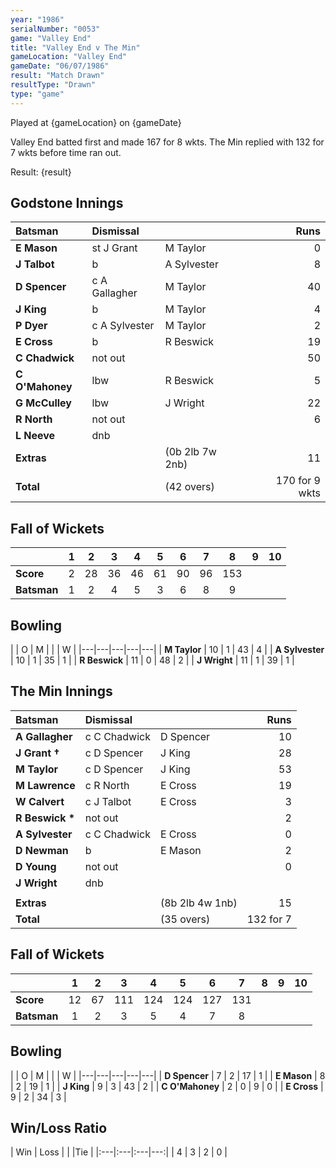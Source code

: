 ```yaml
---
year: "1986"
serialNumber: "0053"
game: "Valley End"
title: "Valley End v The Min"
gameLocation: "Valley End"
gameDate: "06/07/1986"
result: "Match Drawn"
resultType: "Drawn"
type: "game"
---
```


Played at {gameLocation} on {gameDate} 

Valley End batted first and made 167 for 8 wkts. The Min replied with 132 for 7 wkts before time ran out.

Result: {result}
 
## Godstone Innings

| Batsman | Dismissal |  | Runs |
|:---|:---|---|---:|
| **E Mason** | st J Grant | M Taylor | 0 | 
| **J Talbot** | b | A Sylvester | 8 | 
| **D Spencer** | c A Gallagher | M Taylor| 40 | 
| **J King** | b | M Taylor | 4 | 
| **P Dyer** | c A Sylvester | M Taylor | 2 | 
| **E Cross** | b | R Beswick | 19 | 
| **C Chadwick** | not out |  | 50 | 
| **C O'Mahoney** | lbw | R Beswick | 5 | 
| **G McCulley** | lbw | J Wright | 22 | 
| **R North** | not out |  | 6 | 
| **L Neeve** | dnb |  |  | 
| **Extras** | | (0b 2lb 7w 2nb) | 11 | 
| **Total** | | (42 overs) | 170 for 9 wkts | 

## Fall of Wickets

| | 1 | 2 | 3 | 4 | 5 | 6 | 7 | 8 | 9 | 10 |
|---|:---:|:---:|:---:|:---:|:---:|:---:|:---:|:---:|:---:|:---:|
| **Score** | 2 | 28 | 36 | 46 | 61 | 90 | 96 | 153 |  |  |
| **Batsman** | 1 | 2 | 4 | 5 | 3 | 6 | 8 | 9 |  |  |  |

## Bowling

| | O | M |  |  | W |
|---|---|---|---|---|
| **M Taylor** | 10 | 1 | 43 | 4 | 
| **A Sylvester** | 10 | 1 | 35 | 1 | 
| **R Beswick** | 11 | 0 | 48 | 2 | 
| **J Wright** | 11 | 1 | 39 | 1 | 

## The Min Innings

| Batsman | Dismissal |  | Runs |
|:---|:---|---|---:|
| **A Gallagher** | c C Chadwick | D Spencer | 10 | 
| **J Grant &#8224;** | c D Spencer | J King | 28 | 
| **M Taylor** | c D Spencer | J King | 53 | 
| **M Lawrence** | c R North | E Cross | 19 | 
| **W Calvert** | c J Talbot | E Cross | 3 | 
| **R Beswick &#42;** | not out |  | 2 | 
| **A Sylvester** | c C Chadwick | E Cross | 0 | 
| **D Newman** | b | E Mason | 2 | 
| **D Young** | not out |  | 0 | 
| **J Wright** |dnb |  |  | 
|  |  |  |  |
| **Extras** | | (8b 2lb 4w 1nb) | 15 | 
| **Total** | | (35 overs) | 132 for 7 | 

## Fall of Wickets

| | 1 | 2 | 3 | 4 | 5 | 6 | 7 | 8 | 9 | 10 |
|---|:---:|:---:|:---:|:---:|:---:|:---:|:---:|:---:|:---:|:---:|
| **Score** | 12 | 67 | 111 | 124 | 124 | 127 | 131 |  |  |  | 
| **Batsman** | 1 | 2 | 3 | 5 | 4 | 7 | 8 |  |  |  | 


## Bowling

| | O | M |  |  | W |
|---|---|---|---|---|
| **D Spencer** | 7 | 2 | 17 | 1 | 
| **E Mason** | 8 | 2 | 19 | 1 | 
| **J King** | 9 | 3 | 43 | 2 | 
| **C O'Mahoney** | 2 | 0 | 9 | 0 | 
| **E Cross** | 9 | 2 | 34 | 3 | 

## Win/Loss Ratio

| Win | Loss |  |  |Tie |
|:---|:---|:---|---:|
| 4 | 3 | 2 | 0 |